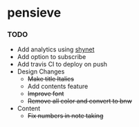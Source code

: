# pensieve


### TODO
- Add analytics using [shynet](https://github.com/milesmcc/shynet)
- Add option to subscribe
- Add travis CI to deploy on push
- Design Changes
  - ~~Make title Italics~~
  - Add contents feature
  - ~~Improve font~~
  - ~~Remove all color and convert to bnw~~
- Content
  - ~~Fix numbers in note taking~~
